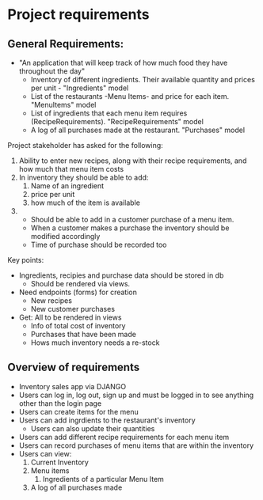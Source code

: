 # Project requirements

## General Requirements:
* "An application that will keep track of how much food they have throughout the day"
    * Inventory of different ingredients. Their available quantity and prices per unit - "Ingredients" model
    * List of the restaurants -Menu Items- and price for each item. "MenuItems" model
    * List of ingredients that each menu item requires (RecipeRequirements). "RecipeRequirements" model
    * A log of all purchases made at the restaurant. "Purchases" model

Project stakeholder has asked for the following:
1. Ability to enter new recipes, along with their recipe requirements, and how much that menu item costs
2. In inventory they should be able to add:
    1. Name of an ingredient
    2. price per unit
    3. how much of the item is available
3. 
    * Should be able to add in a customer purchase of a menu item. 
    * When a customer makes a purchase the inventory should be modified accordingly
    * Time of purchase should be recorded too

Key points:
* Ingredients, recipies and purchase data should be stored in db
    * Should be rendered via views.
* Need endpoints (forms) for creation
    * New recipes
    * New customer purchases
* Get: All to be rendered in views
    * Info of total cost of inventory
    * Purchases that have been made
    * Hows much inventory needs a re-stock


## Overview of requirements
* Inventory sales app via DJANGO
* Users can log in, log out, sign up and must be logged in to see anything other than the login page
* Users can create items for the menu
* Users can add ingrdients to the restaurant's inventory
    * Users can also update their quantities
* Users can add different recipe requirements for each menu item
* Users can record purchases of menu items that are within the inventory
* Users can view:
    1. Current Inventory
    2. Menu items
        1. Ingredients of a particular Menu Item
    3. A log of all purchases made